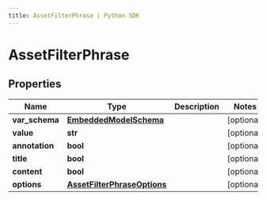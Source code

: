 ```yaml
---
title: AssetFilterPhrase | Python SDK
---
```


# AssetFilterPhrase


## Properties

Name | Type | Description | Notes
------------ | ------------- | ------------- | -------------
**var_schema** | [**EmbeddedModelSchema**](EmbeddedModelSchema) |  | [optional] 
**value** | **str** |  | [optional] 
**annotation** | **bool** |  | [optional] 
**title** | **bool** |  | [optional] 
**content** | **bool** |  | [optional] 
**options** | [**AssetFilterPhraseOptions**](AssetFilterPhraseOptions) |  | [optional] 


